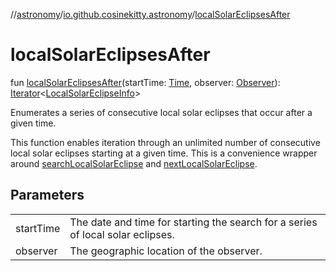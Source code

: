 //[astronomy](../../index.md)/[io.github.cosinekitty.astronomy](index.md)/[localSolarEclipsesAfter](local-solar-eclipses-after.md)

# localSolarEclipsesAfter

fun [localSolarEclipsesAfter](local-solar-eclipses-after.md)(startTime: [Time](-time/index.md), observer: [Observer](-observer/index.md)): [Iterator](https://kotlinlang.org/api/latest/jvm/stdlib/kotlin.collections/-iterator/index.html)&lt;[LocalSolarEclipseInfo](-local-solar-eclipse-info/index.md)&gt;

Enumerates a series of consecutive local solar eclipses that occur after a given time.

This function enables iteration through an unlimited number of consecutive local solar eclipses starting at a given time. This is a convenience wrapper around [searchLocalSolarEclipse](search-local-solar-eclipse.md) and [nextLocalSolarEclipse](next-local-solar-eclipse.md).

## Parameters

| | |
|---|---|
| startTime | The date and time for starting the search for a series of local solar eclipses. |
| observer | The geographic location of the observer. |
